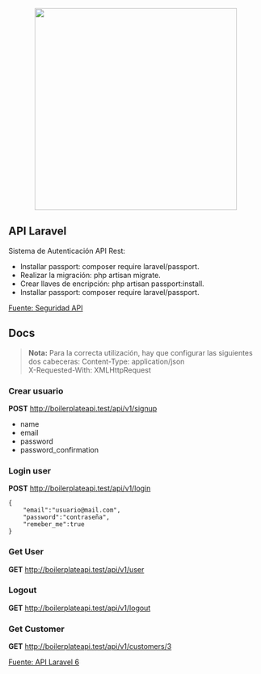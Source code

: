 <p align="center"><img src="https://res.cloudinary.com/dtfbvvkyp/image/upload/v1566331377/laravel-logolockup-cmyk-red.svg" width="400"></p>


## API Laravel

Sistema de Autenticación API Rest:

- Installar passport: composer require laravel/passport.
- Realizar la migración: php artisan migrate.
- Crear llaves de encripción: php artisan passport:install.
- Installar passport: composer require laravel/passport.


[Fuente: Seguridad API ](https://medium.com/@cvallejo/sistema-de-autenticaci%C3%B3n-api-rest-con-laravel-5-6-240be1f3fc7d)


## Docs

> **Nota:** Para la correcta utilización, hay que configurar las siguientes dos cabeceras:
> Content-Type: application/json  
> X-Requested-With: XMLHttpRequest

### Crear usuario
**POST** http://boilerplateapi.test/api/v1/signup
 - name
 - email
 - password
 - password_confirmation
 
 ### Login user
**POST**  http://boilerplateapi.test/api/v1/login

    {
    	"email":"usuario@mail.com",
    	"password":"contraseña",
    	"remeber_me":true
    }

### Get User
**GET** http://boilerplateapi.test/api/v1/user

### Logout
**GET** http://boilerplateapi.test/api/v1/logout

### Get Customer
**GET** http://boilerplateapi.test/api/v1/customers/3


[Fuente: API Laravel 6](https://kode-blog.io/laravel-5-rest-api)
